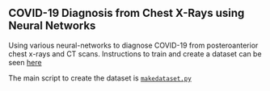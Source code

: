 ## COVID-19 Diagnosis from Chest X-Rays using Neural Networks

Using various neural-networks to diagnose COVID-19 from posteroanterior chest x-rays and CT scans. 
Instructions to train and create a dataset can be seen [here](https://github.com/Stanley-Zheng/COVID-ResNet/blob/master/makedataset.md)

The main script to create the dataset is [`makedataset.py`](https://github.com/Stanley-Zheng/COVID-ResNet/blob/master/makedataset.py)
